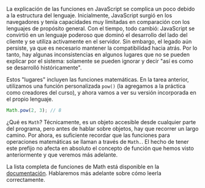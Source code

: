 
La explicación de las funciones en JavaScript se complica un poco debido a la estructura del lenguaje. Inicialmente, JavaScript surgió en los navegadores y tenía capacidades muy limitadas en comparación con los lenguajes de propósito general. Con el tiempo, todo cambió: JavaScript se convirtió en un lenguaje poderoso que dominó el desarrollo del lado del cliente y se utiliza activamente en el servidor. Sin embargo, el legado aún persiste, ya que es necesario mantener la compatibilidad hacia atrás. Por lo tanto, hay algunas inconsistencias en algunos lugares que no se pueden explicar por el sistema: solamente se pueden ignorar y decir "así es como se desarrolló históricamente".

Estos "lugares" incluyen las funciones matemáticas. En la tarea anterior, utilizamos una función personalizada `pow()` (la agregamos a la práctica como creadores del curso), y ahora vamos a ver su versión incorporada en el propio lenguaje.

```javascript
Math.pow(2, 3); // 8
```

¿Qué es `Math`? Técnicamente, es un objeto accesible desde cualquier parte del programa, pero antes de hablar sobre objetos, hay que recorrer un largo camino. Por ahora, es suficiente recordar que las funciones para operaciones matemáticas se llaman a través de `Math.`. El hecho de tener este prefijo no afecta en absoluto el concepto de función que hemos visto anteriormente y que veremos más adelante.

La lista completa de funciones de Math está disponible en la [documentación](https://developer.mozilla.org/es/docs/Web/JavaScript/Reference/Global_Objects/Math). Hablaremos más adelante sobre cómo leerla correctamente.
